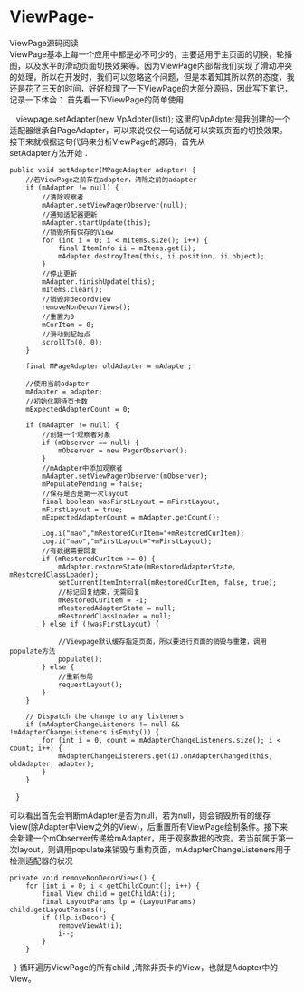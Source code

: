 # ViewPage-
ViewPage源码阅读  
ViewPage基本上每一个应用中都是必不可少的，主要适用于主页面的切换，轮播图，以及水平的滑动页面切换效果等。因为ViewPage内部帮我们实现了滑动冲突的处理，所以在开发时，我们可以忽略这个问题，但是本着知其所以然的态度，我还是花了三天的时间，好好梳理了一下ViewPage的大部分源码，因此写下笔记，记录一下体会：
首先看一下ViewPage的简单使用
    
    viewpage.setAdapter(new VpAdpter(list));
这里的VpAdpter是我创建的一个适配器继承自PageAdapter，可以来说仅仅一句话就可以实现页面的切换效果。接下来就根据这句代码来分析ViewPage的源码，首先从  
setAdapter方法开始：
    
    public void setAdapter(MPageAdapter adapter) {
        //若ViewPage之前存在adapter，清除之前的adapter
        if (mAdapter != null) {
            //清除观察者
            mAdapter.setViewPagerObserver(null);
            //通知适配器更新
            mAdapter.startUpdate(this);
            //销毁所有保存的View
            for (int i = 0; i < mItems.size(); i++) {
                final ItemInfo ii = mItems.get(i);
                mAdapter.destroyItem(this, ii.position, ii.object);
            }
            //停止更新
            mAdapter.finishUpdate(this);
            mItems.clear();
            //销毁非decordView
            removeNonDecorViews();
            //重置为0
            mCurItem = 0;
            //滑动到起始点
            scrollTo(0, 0);
        }

        final MPageAdapter oldAdapter = mAdapter;

        //使用当前adapter
        mAdapter = adapter;
        //初始化期待页卡数
        mExpectedAdapterCount = 0;

        if (mAdapter != null) {
            //创建一个观察者对象
            if (mObserver == null) {
                mObserver = new PagerObserver();
            }
            //mAdapter中添加观察者
            mAdapter.setViewPagerObserver(mObserver);
            mPopulatePending = false;
            //保存是否是第一次layout
            final boolean wasFirstLayout = mFirstLayout;
            mFirstLayout = true;
            mExpectedAdapterCount = mAdapter.getCount();

            Log.i("mao","mRestoredCurItem="+mRestoredCurItem);
            Log.i("mao","mFirstLayout="+mFirstLayout);
            //有数据需要回复
            if (mRestoredCurItem >= 0) {
                mAdapter.restoreState(mRestoredAdapterState, mRestoredClassLoader);
                setCurrentItemInternal(mRestoredCurItem, false, true);
                //标记回复结束，无需回复
                mRestoredCurItem = -1;
                mRestoredAdapterState = null;
                mRestoredClassLoader = null;
            } else if (!wasFirstLayout) {

                //Viewpage默认缓存指定页面，所以要进行页面的销毁与重建，调用populate方法
                populate();
            } else {
                //重新布局
                requestLayout();
            }
        }

        // Dispatch the change to any listeners
        if (mAdapterChangeListeners != null && !mAdapterChangeListeners.isEmpty()) {
            for (int i = 0, count = mAdapterChangeListeners.size(); i < count; i++) {
                mAdapterChangeListeners.get(i).onAdapterChanged(this, oldAdapter, adapter);
            }
        }
    }
    
可以看出首先会判断mAdapter是否为null，若为null，则会销毁所有的缓存View(除Adapter中View之外的View)，后重置所有ViewPage绘制条件。接下来会新建一个mObserver传递给mAdapter，用于观察数据的改变。若当前属于第一次layout，则调用populate来销毁与重构页面，mAdapterChangeListeners用于检测适配器的状况
    
    private void removeNonDecorViews() {
        for (int i = 0; i < getChildCount(); i++) {
            final View child = getChildAt(i);
            final LayoutParams lp = (LayoutParams) child.getLayoutParams();
            if (!lp.isDecor) {
                removeViewAt(i);
                i--;
            }
        }
    }
循环遍历ViewPage的所有child ,清除非页卡的View，也就是Adapter中的View。
